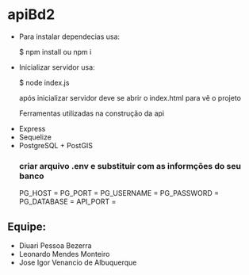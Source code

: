 # apiBd2

<ul>

<li>Para instalar dependecias usa:</li>

$ npm install ou npm i

<li>Inicializar servidor usa:</li>

$ node index.js

após inicializar servidor deve se abrir o index.html para vê o projeto 

Ferramentas utilizadas na construção da api
 
<li>Express</li>
<li>Sequelize</li>
<li>PostgreSQL + PostGIS</li>

### criar arquivo .env e substituir com as informções do seu banco 
PG_HOST = 
PG_PORT = 
PG_USERNAME = 
PG_PASSWORD = 
PG_DATABASE = 
API_PORT = 
</ul>
  
## Equipe:

* Diuari Pessoa Bezerra
* Leonardo Mendes Monteiro
* Jose Igor Venancio de Albuquerque
